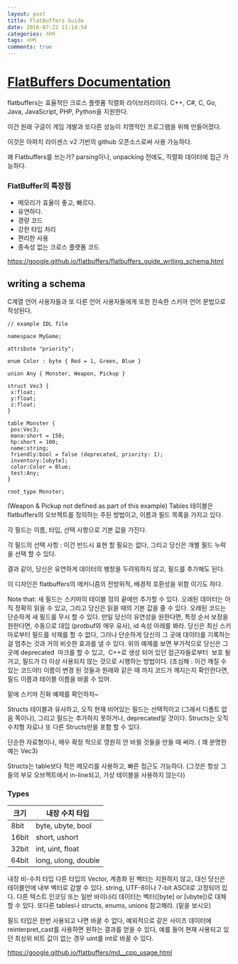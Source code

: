 ```yaml
---
layout: post
title: FlatBuffers Guide
date: 2016-07-22 11:14:54
categories: 서버
tags: 서버
comments: true
---
```


# [FlatBuffers Documentation](https://google.github.io/flatbuffers/)

flatbuffers는 효율적인 크로스 플랫폼 직렬화 라이브러리이다.
C++, C#, C, Go, Java, JavaScript, PHP, Python을 지원한다.

이건 원래 구글이 게임 개발과 또다른 성능이 치명적인 프로그램을 위해 만들어졌다.

이것은 아파치 라이센스 v2 기반의 github 오픈소스로써 사용 가능하다.

왜 Flatbuffers를 쓰는가?
parsing이나, unpacking 전에도, 직렬화 데이터에 접근 가능하다.

### FlatBuffer의 특장점

* 메모리가 효율이 좋고, 빠르다.
* 유연하다.
* 경량 코드
* 강한 타입 처리
* 편리한 사용
* 종속성 없는 크로스 플랫폼 코드

<https://google.github.io/flatbuffers/flatbuffers_guide_writing_schema.html>

## writing a schema

C계열 언어 사용자들과 또 다른 언어 사용자들에게 또한 친숙한 스키마 언어 문법으로 작성된다.

    // example IDL file

    namespace MyGame;

    attribute "priority";

    enum Color : byte { Red = 1, Green, Blue }

    union Any { Monster, Weapon, Pickup }

    struct Vec3 {
     x:float;
     y:float;
     z:float;
    }

    table Monster {
     pos:Vec3;
     mana:short = 150;
     hp:short = 100;
     name:string;
     friendly:bool = false (deprecated, priority: 1);
     inventory:[ubyte];
     color:Color = Blue;
     test:Any;
    }

    root_type Monster;

(Weapon & Pickup not defined as part of this example)
Tables
테이블은 flatbuffers의 오브젝트를 정의하는 주된 방법이고, 이름과 필드 목록을 가지고 있다.

각 필드는 이름, 타입, 선택 사항으로 기본 값을 가진다.

각 필드의 선택 사항 : 이건 반드시 표현 할 필요는 없다, 그리고 당신은 개별 필드 누락을 선택 할 수 있다.

결과 같이, 당신은 유연하게 데이터의 팽창을 두려워하지 않고, 필드를 추가해도 된다.

이 디자인은 flatbuffers의 메커니즘의 전방위적, 배경적 호환성을 위함 이기도 하다.

Note that:
새 필드는 스키마의 테이블 정의 끝에만 추가할 수 있다. 오래된 데이터는 아직 정확히 읽을 수 있고, 그리고 당신은 읽을 때의 기본 값을 줄 수 있다.
오래된 코드는 단순하게 새 필드를 무시 할 수 있다.
만일 당신이 유연성을 원한다면, 특정 순서 보장을 원한다면, 수동으로 대입 (protbuf와 매우 유사), id 속성 아래를 봐라.
당신은 최신 스키마로부터 필드를 삭제를 할 수 없다, 그러나 단순하게 당신의 그 곳에 데이터를 기록하는 걸 멈추는 것과 거의 비슷한 효과를 낼 수 있다. 위의 예제를 보면 부가적으로 당신은 그 곳에 deprecated  마크를 할 수 있고,  C++로 생성 되어 있던 접근자들로부터  보호 될 거고, 필드가 더 이상 사용되지 않는 것으로 시행하는 방법이다. (조심해 : 이건 깨질 수 있는 코드야!)
이름이 변경 된 것들과 원래와 같은 때 까지 코드가 깨지는지 확인한다면, 필드 이름과 테이블 이름을 바꿀 수 있어.

밑에 스키마 진화 예제를 확인하자~

Structs
테이블과 유사하고, 오직 현재 비어있는 필드는 선택적이고 (그래서 디폴트 없음 쪽이나), 그리고 필드는 추가하지 못하거나, deprecated일 것이다.
Structs는 오직 수치형 자료나 또 다른 Structs만을 포함 할 수 있다.

단순한 자료형이나, 매우 확정 적으로 영원히 안 바뀔 것들을 만들 때 써라. ( 꽤 분명한 예는 Vec3)

Structs는 table보다 적은 메모리를 사용하고, 빠른 접근도 가능하다. (그것은 항상 그들의 부모 오브젝트에서 in-line되고, 가상 테이블을 사용하지 않는다)

### Types

크기|내장 수치 타입
---|---
8bit|byte, ubyte, bool
16bit|short, ushort
32bit|int, uint, float
64bit|long, ulong, double


내장 비-수치 타입
다른 타입의 Vector, 계층화 된 벡터는 지원하지 않고, 대신 당신은 테이블안에 내부 벡터로 감쌀 수 있다.
string, UTF-8이나 7-bit ASCII로 고정되어 있다. 다른 텍스트 인코딩 또는 일반 바이너리 데이터는 벡터([byte] or [ubyte])로 대체 할 수 있다.
또다른 tables나 structs, enums, unions 참고해라. (밑을 보시오)

필드 타입은 한번 사용되고 나면 바꿀 수 없다, 예외적으로 같은 사이즈 데이터에 reinterpret_cast를 사용하면 원하는 결과를 얻을 수 있다, 예를 들어 현재 사용되고 있던 최상위 비트 값이 없는 경우 uint를 int로 바꿀 수 있다.

<https://google.github.io/flatbuffers/md__cpp_usage.html>